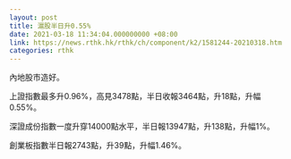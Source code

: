 ```yaml
---
layout: post
title: 滬股半日升0.55%
date: 2021-03-18 11:34:04.000000000 +08:00
link: https://news.rthk.hk/rthk/ch/component/k2/1581244-20210318.htm
categories: rthk
---
```


內地股市造好。

上證指數最多升0.96%，高見3478點，半日收報3464點，升18點，升幅0.55%。

深證成份指數一度升穿14000點水平，半日報13947點，升138點，升幅1%。

創業板指數半日報2743點，升39點，升幅1.46%。
